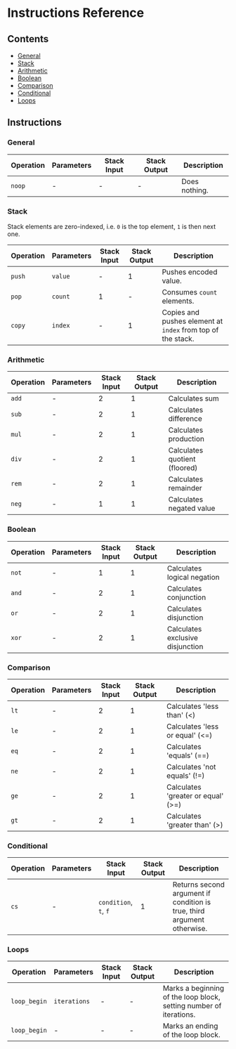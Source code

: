 # Instructions Reference

## Contents

- [General](#General)
- [Stack](#Stack)
- [Arithmetic](#Arithmetic)
- [Boolean](#Boolean)
- [Comparison](#Comparison)
- [Conditional](#Conditional)
- [Loops](#Loops)

## Instructions

### General

| Operation | Parameters | Stack Input | Stack Output  | Description |
|-----------|------------|-------------|---------------|-------------|
| `noop`    |     -      |      -      |       -       | Does nothing.

### Stack

Stack elements are zero-indexed, i.e. `0` is the top element, `1` is then next one.

| Operation | Parameters | Stack Input | Stack Output  | Description |
|-----------|------------|-------------|---------------|-------------|
| `push`    |  `value`   |      -      |       1       | Pushes encoded value.
| `pop`     |  `count`   |      1      |       -       | Consumes `count` elements.
| `copy`    |  `index`   |      -      |       1       | Copies and pushes element at `index` from top of the stack.

### Arithmetic

| Operation | Parameters | Stack Input | Stack Output  | Description |
|-----------|------------|-------------|---------------|-------------|
| `add`     |     -      |      2      |       1       | Calculates sum
| `sub`     |     -      |      2      |       1       | Calculates difference
| `mul`     |     -      |      2      |       1       | Calculates production
| `div`     |     -      |      2      |       1       | Calculates quotient (floored)
| `rem`     |     -      |      2      |       1       | Calculates remainder
| `neg`     |     -      |      1      |       1       | Calculates negated value

### Boolean

| Operation | Parameters | Stack Input | Stack Output  | Description |
|-----------|------------|-------------|---------------|-------------|
| `not`     |     -      |      1      |       1       | Calculates logical negation
| `and`     |     -      |      2      |       1       | Calculates conjunction
| `or`      |     -      |      2      |       1       | Calculates disjunction
| `xor`     |     -      |      2      |       1       | Calculates exclusive disjunction

### Comparison

| Operation | Parameters | Stack Input | Stack Output  | Description |
|-----------|------------|-------------|---------------|-------------|
| `lt`      |     -      |      2      |       1       | Calculates 'less than' (<)
| `le`      |     -      |      2      |       1       | Calculates 'less or equal' (<=)
| `eq`      |     -      |      2      |       1       | Calculates 'equals' (==)
| `ne`      |     -      |      2      |       1       | Calculates 'not equals' (!=)
| `ge`      |     -      |      2      |       1       | Calculates 'greater or equal' (>=)
| `gt`      |     -      |      2      |       1       | Calculates 'greater than' (>)

### Conditional

| Operation | Parameters | Stack Input           | Stack Output  | Description |
|-----------|------------|-----------------------|---------------|-------------|
| `cs`      |     -      | `condition`, `t`, `f` |       1       | Returns second argument if condition is true, third argument otherwise.

### Loops

| Operation    | Parameters   | Stack Input | Stack Output  | Description |
|--------------|--------------|-------------|---------------|-------------|
| `loop_begin` | `iterations` |      -      |       -       | Marks a beginning of the loop block, setting number of iterations. 
| `loop_begin` |      -       |      -      |       -       | Marks an ending of the loop block.
